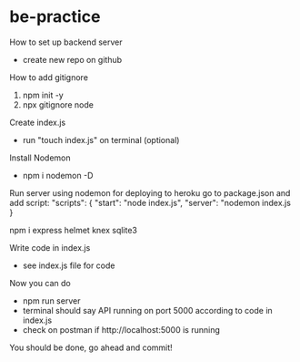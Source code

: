 # be-practice
How to set up backend server
- create new repo on github

How to add gitignore
1. npm init -y
2. npx gitignore node

Create index.js
- run "touch index.js" on terminal (optional)

Install Nodemon
- npm i nodemon -D

Run server using nodemon for deploying to heroku 
go to package.json and add script:
"scripts": {
    "start": "node index.js",
    "server": "nodemon index.js
}


npm i express helmet knex sqlite3

Write code in index.js 
- see index.js file for code

Now you can do
- npm run server
- terminal should say API running on port 5000 according to code in index.js
- check on postman if http://localhost:5000 is running

You should be done, go ahead and commit!